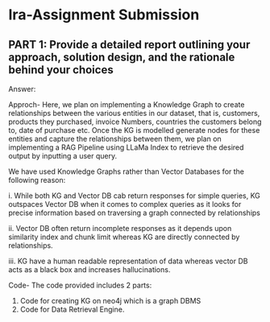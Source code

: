 # Ira-Assignment Submission

## PART 1: Provide a detailed report outlining your approach, solution design, and the rationale behind your choices

Answer: 

Approch-
   Here, we plan on implementing a Knowledge Graph to create relationships between the various entities in our dataset, that is, customers, products they purchased, invoice Numbers, countries the customers belong to, date of purchase etc.  Once the KG is modelled generate nodes for these entities and capture the relationships between them, we plan on implementing a RAG Pipeline using LLaMa Index to retrieve the desired output by inputting a user query.
   
We have used Knowledge Graphs rather than Vector Databases for the following reason:

i. While both KG and Vector DB cab return responses for simple queries, KG outspaces Vector DB when it comes to complex queries as it looks for precise information based on traversing a graph connected by relationships

ii. Vector DB often return incomplete responses as it depends upon similarity index  and chunk limit whereas KG are directly connected by relationships.

iii. KG have a human readable representation of data whereas vector DB acts as a black box and increases hallucinations.




Code-
  The code provided includes 2 parts:
1. Code for creating KG on neo4j which is a graph DBMS
2. Code for Data Retrieval Engine.
   

